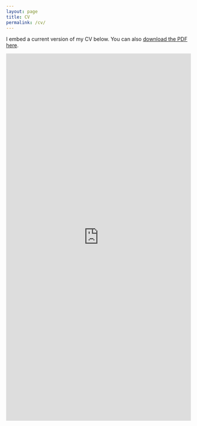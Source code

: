 ```yaml
--- 
layout: page
title: CV
permalink: /cv/
---
```


I embed a current version of my CV below. You can also [download the PDF here](/files/katta_srikar_cv.pdf).

<iframe src="https://kattasa.github.io/files/katta_srikar_cv.pdf" class="gde-frame" style="height: 1000px; width: 100%; border: none;" scrolling="yes"></iframe>
